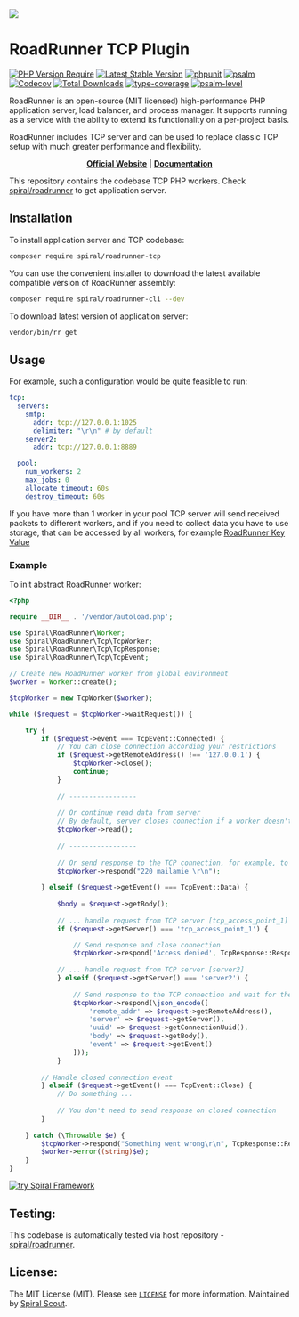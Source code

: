 <a href="https://roadrunner.dev" target="_blank">
  <picture>
    <source media="(prefers-color-scheme: dark)" srcset="https://github.com/roadrunner-server/.github/assets/8040338/e6bde856-4ec6-4a52-bd5b-bfe78736c1ff">
    <img align="center" src="https://github.com/roadrunner-server/.github/assets/8040338/040fb694-1dd3-4865-9d29-8e0748c2c8b8">
  </picture>
</a>

# RoadRunner TCP Plugin

[![PHP Version Require](https://poser.pugx.org/spiral/roadrunner-tcp/require/php)](https://packagist.org/packages/spiral/roadrunner-tcp)
[![Latest Stable Version](https://poser.pugx.org/spiral/roadrunner-tcp/v/stable)](https://packagist.org/packages/spiral/roadrunner-tcp)
[![phpunit](https://github.com/spiral/roadrunner-tcp/actions/workflows/phpunit.yml/badge.svg)](https://github.com/spiral/roadrunner-tcp/actions)
[![psalm](https://github.com/spiral/roadrunner-tcp/actions/workflows/psalm.yml/badge.svg)](https://github.com/spiral/roadrunner-tcp/actions)
[![Codecov](https://codecov.io/gh/spiral/roadrunner-tcp/branch/3.x/graph/badge.svg)](https://codecov.io/gh/spiral/roadrunner-tcp)
[![Total Downloads](https://poser.pugx.org/spiral/roadrunner-tcp/downloads)](https://packagist.org/packages/spiral/roadrunner-tcp)
[![type-coverage](https://shepherd.dev/github/spiral/roadrunner-tcp/coverage.svg)](https://shepherd.dev/github/spiral/roadrunner-tcp)
[![psalm-level](https://shepherd.dev/github/spiral/roadrunner-tcp/level.svg)](https://shepherd.dev/github/spiral/roadrunner-tcp)

RoadRunner is an open-source (MIT licensed) high-performance PHP application server, load balancer, and process manager.
It supports running as a service with the ability to extend its functionality on a per-project basis.

RoadRunner includes TCP server and can be used to replace classic TCP setup with much greater performance and flexibility.

<p align="center">
	<a href="https://roadrunner.dev/"><b>Official Website</b></a> | 
	<a href="https://docs.roadrunner.dev"><b>Documentation</b></a>
</p>

This repository contains the codebase TCP PHP workers. Check [spiral/roadrunner](https://github.com/spiral/roadrunner)
to get application server.

## Installation

To install application server and TCP codebase:

```bash
composer require spiral/roadrunner-tcp
```

You can use the convenient installer to download the latest available compatible version of RoadRunner assembly:

```bash
composer require spiral/roadrunner-cli --dev
```

To download latest version of application server:

```bash
vendor/bin/rr get
```

## Usage

For example, such a configuration would be quite feasible to run:

```yaml
tcp:
  servers:
    smtp:
      addr: tcp://127.0.0.1:1025
      delimiter: "\r\n" # by default
    server2:
      addr: tcp://127.0.0.1:8889

  pool:
    num_workers: 2
    max_jobs: 0
    allocate_timeout: 60s
    destroy_timeout: 60s
```

If you have more than 1 worker in your pool TCP server will send received packets to different workers,
and if you need to collect data you have to use storage, that can be accessed by all workers, for example [RoadRunner Key Value](https://github.com/spiral/roadrunner-kv)

### Example

To init abstract RoadRunner worker:

```php
<?php

require __DIR__ . '/vendor/autoload.php';

use Spiral\RoadRunner\Worker;
use Spiral\RoadRunner\Tcp\TcpWorker;
use Spiral\RoadRunner\Tcp\TcpResponse;
use Spiral\RoadRunner\Tcp\TcpEvent;

// Create new RoadRunner worker from global environment
$worker = Worker::create();

$tcpWorker = new TcpWorker($worker);

while ($request = $tcpWorker->waitRequest()) {

    try {
        if ($request->event === TcpEvent::Connected) {
            // You can close connection according your restrictions
            if ($request->getRemoteAddress() !== '127.0.0.1') {
                $tcpWorker->close();
                continue;
            }
            
            // -----------------
            
            // Or continue read data from server
            // By default, server closes connection if a worker doesn't send CONTINUE response 
            $tcpWorker->read();
            
            // -----------------
            
            // Or send response to the TCP connection, for example, to the SMTP client
            $tcpWorker->respond("220 mailamie \r\n");
            
        } elseif ($request->getEvent() === TcpEvent::Data) {
                   
            $body = $request->getBody();
            
            // ... handle request from TCP server [tcp_access_point_1]
            if ($request->getServer() === 'tcp_access_point_1') {

                // Send response and close connection
                $tcpWorker->respond('Access denied', TcpResponse::RespondClose);
               
            // ... handle request from TCP server [server2] 
            } elseif ($request->getServer() === 'server2') {
                
                // Send response to the TCP connection and wait for the next request
                $tcpWorker->respond(\json_encode([
                    'remote_addr' => $request->getRemoteAddress(),
                    'server' => $request->getServer(),
                    'uuid' => $request->getConnectionUuid(),
                    'body' => $request->getBody(),
                    'event' => $request->getEvent()
                ]));
            }
           
        // Handle closed connection event 
        } elseif ($request->getEvent() === TcpEvent::Close) {
            // Do something ...
            
            // You don't need to send response on closed connection
        }
        
    } catch (\Throwable $e) {
        $tcpWorker->respond("Something went wrong\r\n", TcpResponse::RespondClose);
        $worker->error((string)$e);
    }
}
```

<a href="https://spiral.dev/">
<img src="https://user-images.githubusercontent.com/773481/220979012-e67b74b5-3db1-41b7-bdb0-8a042587dedc.jpg" alt="try Spiral Framework" />
</a>

## Testing:

This codebase is automatically tested via host repository - [spiral/roadrunner](https://github.com/spiral/roadrunner).

## License:

The MIT License (MIT). Please see [`LICENSE`](./LICENSE) for more information. Maintained
by [Spiral Scout](https://spiralscout.com).
